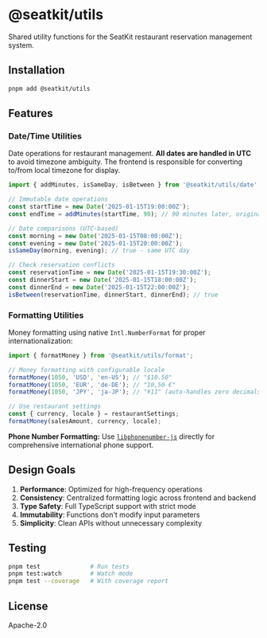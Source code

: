 # @seatkit/utils

Shared utility functions for the SeatKit restaurant reservation management system.

## Installation

```bash
pnpm add @seatkit/utils
```

## Features

### Date/Time Utilities

Date operations for restaurant management. **All dates are handled in UTC** to avoid timezone ambiguity. The frontend is responsible for converting to/from local timezone for display.

```typescript
import { addMinutes, isSameDay, isBetween } from '@seatkit/utils/date';

// Immutable date operations
const startTime = new Date('2025-01-15T19:00:00Z');
const endTime = addMinutes(startTime, 90); // 90 minutes later, original unchanged

// Date comparisons (UTC-based)
const morning = new Date('2025-01-15T08:00:00Z');
const evening = new Date('2025-01-15T20:00:00Z');
isSameDay(morning, evening); // true - same UTC day

// Check reservation conflicts
const reservationTime = new Date('2025-01-15T19:30:00Z');
const dinnerStart = new Date('2025-01-15T18:00:00Z');
const dinnerEnd = new Date('2025-01-15T22:00:00Z');
isBetween(reservationTime, dinnerStart, dinnerEnd); // true
```

### Formatting Utilities

Money formatting using native `Intl.NumberFormat` for proper internationalization:

```typescript
import { formatMoney } from '@seatkit/utils/format';

// Money formatting with configurable locale
formatMoney(1050, 'USD', 'en-US'); // "$10.50"
formatMoney(1050, 'EUR', 'de-DE'); // "10,50 €"
formatMoney(1050, 'JPY', 'ja-JP'); // "¥11" (auto-handles zero decimals)

// Use restaurant settings
const { currency, locale } = restaurantSettings;
formatMoney(salesAmount, currency, locale);
```

**Phone Number Formatting:** Use [`libphonenumber-js`](https://www.npmjs.com/package/libphonenumber-js) directly for comprehensive international phone support.

## Design Goals

1. **Performance**: Optimized for high-frequency operations
2. **Consistency**: Centralized formatting logic across frontend and backend
3. **Type Safety**: Full TypeScript support with strict mode
4. **Immutability**: Functions don't modify input parameters
5. **Simplicity**: Clean APIs without unnecessary complexity

## Testing

```bash
pnpm test              # Run tests
pnpm test:watch        # Watch mode
pnpm test --coverage   # With coverage report
```

## License

Apache-2.0
